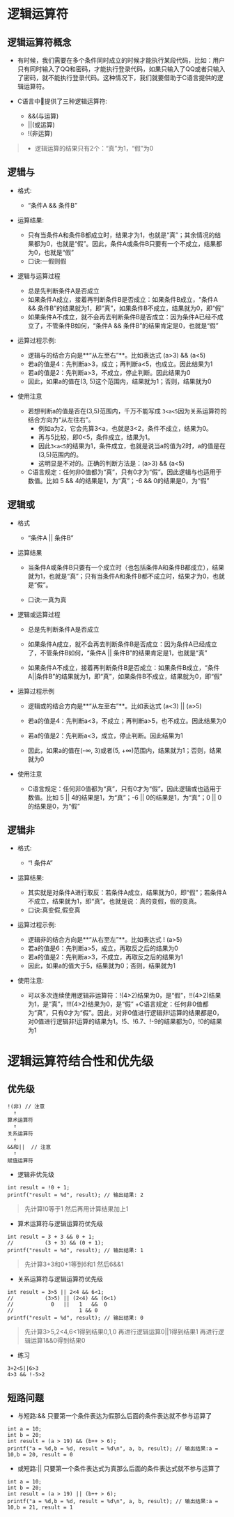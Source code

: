 # 逻辑运算符

## 逻辑运算符概念
- 有时候，我们需要在多个条件同时成立的时候才能执行某段代码，比如：用户只有同时输入了QQ和密码，才能执行登录代码，如果只输入了QQ或者只输入了密码，就不能执行登录代码。这种情况下，我们就要借助于C语言提供的逻辑运算符。

- C语言中􏰀提供了三种逻辑运算符:
    + &&(与运算)
    + ||(或运算)
    + !(非运算)

> + 逻辑运算的结果只有2个：“真”为1，“假”为0


## 逻辑与

- 格式:
    + “条件A && 条件B”

- 运算结果:
    + 只有当条件A和条件B都成立时，结果才为1，也就是“真”；其余情况的结果都为0，也就是“假”。因此，条件A或条件B只要有一个不成立，结果都为0，也就是“假”
    + 口诀:一假则假

- 逻辑与运算过程
    + 总是先判断条件A是否成立
    + 如果条件A成立，接着再判断条件B是否成立：如果条件B成立，“条件A && 条件B”的结果就为1，即“真”，如果条件B不成立，结果就为0，即“假”
    + 如果条件A不成立，就不会再去判断条件B是否成立：因为条件A已经不成立了，不管条件B如何，“条件A && 条件B”的结果肯定是0，也就是“假”

- 运算过程示例:
    + 逻辑与的结合方向是**“从左至右”**。比如表达式 (a>3) && (a<5)
    + 若a的值是4：先判断a>3，成立；再判断a<5，也成立。因此结果为1
    + 若a的值是2：先判断a>3，不成立，停止判断。因此结果为0
    + 因此，如果a的值在(3, 5)这个范围内，结果就为1；否则，结果就为0

- 使用注意
    + 若想判断a的值是否在(3,5)范围内，千万不能写成 `3<a<5`因为关系运算符的结合方向为“从左往右”。
        *  例如a为2，它会先算3<a，也就是3<2，条件不成立，结果为0。
        *  再与5比较，即0<5，条件成立，结果为1。
        *  因此`3<a<5`的结果为1，条件成立，也就是说当a的值为2时，a的值是在(3,5)范围内的。
        *  这明显是不对的。正确的判断方法是：(a>3) && (a<5)
    + C语言规定：任何非0值都为“真”，只有0才为“假”。因此逻辑与也适用于数值。比如 5 && 4的结果是1，为“真”；-6 && 0的结果是0，为“假”

## 逻辑或

- 格式

    + “条件A || 条件B”

- 运算结果

    + 当条件A或条件B只要有一个成立时（也包括条件A和条件B都成立），结果就为1，也就是“真”；只有当条件A和条件B都不成立时，结果才为0，也就是“假”。

    + 口诀:一真为真

- 逻辑或运算过程

    + 总是先判断条件A是否成立

    + 如果条件A成立，就不会再去判断条件B是否成立：因为条件A已经成立了，不管条件B如何，“条件A || 条件B”的结果肯定是1，也就是“真”

    + 如果条件A不成立，接着再判断条件B是否成立：如果条件B成立，“条件A||条件B”的结果就为1，即“真”，如果条件B不成立，结果就为0，即“假”

- 运算过程示例

    + 逻辑或的结合方向是**“从左至右”**。比如表达式 (a<3) || (a>5)

    + 若a的值是4：先判断a<3，不成立；再判断a>5，也不成立。因此结果为0

    + 若a的值是2：先判断a<3，成立，停止判断。因此结果为1

    + 因此，如果a的值在(-∞, 3)或者(5, +∞)范围内，结果就为1；否则，结果就为0

- 使用注意

    + C语言规定：任何非0值都为“真”，只有0才为“假”。因此逻辑或也适用于数值。比如 5 || 4的结果是1，为“真”；-6 || 0的结果是1，为“真”；0 || 0的结果是0，为“假”


## 逻辑非

- 格式:
    + “! 条件A”


- 运算结果:
    + 其实就是对条件A进行取反：若条件A成立，结果就为0，即“假”；若条件A不成立，结果就为1，即“真”。也就是说：真的变假，假的变真。
    + 口诀:真变假,假变真

- 运算过程示例:
    + 逻辑非的结合方向是**“从右至左”**。比如表达式 ! (a>5)
    + 若a的值是6：先判断a>5，成立，再取反之后的结果为0
    + 若a的值是2：先判断a>3，不成立，再取反之后的结果为1
    + 因此，如果a的值大于5，结果就为0；否则，结果就为1

- 使用注意:
    + 可以多次连续使用逻辑非运算符：!(4>2)结果为0，是“假”，!!(4>2)结果为1，是“真”，!!!(4>2)结果为0，是“假”
    +C语言规定：任何非0值都为“真”，只有0才为“假”。因此，对非0值进行逻辑非!运算的结果都是0，对0值进行逻辑非!运算的结果为1。!5、!6.7、!-9的结果都为0，!0的结果为1
    
    
    
# 逻辑运算符结合性和优先级


## 优先级

```
!(非) // 注意
  ↑
算术运算符
  ↑
关系运算符
  ↑
&&和||  // 注意
  ↑
赋值运算符
```

- 逻辑非优先级

```
int result = !0 + 1;
printf("result = %d", result); // 输出结果: 2
```

>先计算!0等于1
>然后再用计算结果加上1

- 算术运算符与逻辑运算符优先级

```
int result = 3 + 3 && 0 + 1;
//          (3 + 3) && (0 + 1);
printf("result = %d", result); // 输出结果: 1

```
>先计算3+3和0+1等到6和1
>然后6&&1
- 关系运算符与逻辑运算符优先级

```
int result = 3>5 || 2<4 && 6<1;
//          (3>5) || (2<4) && (6<1)
//            0   ||   1   &&  0
//                     1 && 0
printf("result = %d", result); // 输出结果: 0

```

>先计算3>5,2<4,6<1得到结果0,1,0
>再进行逻辑运算0||1得到结果1
>再进行逻辑运算1&&0得到结果0

- 练习

```
3+2<5||6>3
4>3 && !-5>2
```

## 短路问题

- 与短路:&& 只要第一个条件表达为假那么后面的条件表达就不参与运算了

```
int a = 10;
int b = 20;
int result = (a > 19) && (b++ > 6);
printf("a = %d,b = %d, result = %d\n", a, b, result); // 输出结果:a = 10,b = 20, result = 0
```

- 或短路:|| 只要第一个条件表达式为真那么后面的条件表达式就不参与运算了

```
int a = 10;
int b = 20;
int result = (a > 19) || (b++ > 6);
printf("a = %d,b = %d, result = %d\n", a, b, result); // 输出结果:a = 10,b = 21, result = 1
```